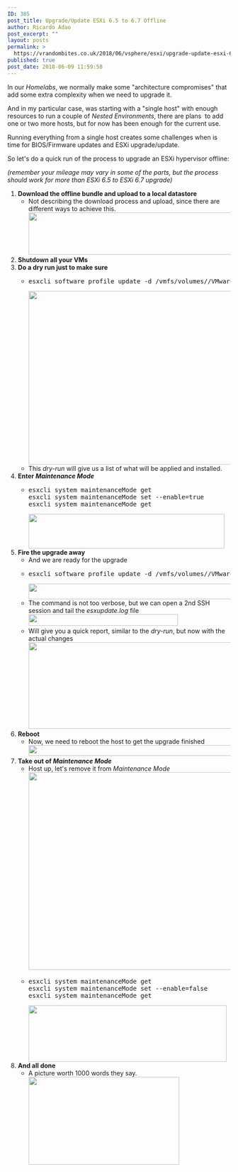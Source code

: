 ```yaml
---
ID: 385
post_title: Upgrade/Update ESXi 6.5 to 6.7 Offline
author: Ricardo Adao
post_excerpt: ""
layout: posts
permalink: >
  https://vrandombites.co.uk/2018/06/vsphere/esxi/upgrade-update-esxi-6-5-to-6-7-offline/
published: true
post_date: 2018-06-09 11:59:58
---
```

In our <em>Homelabs</em>, we normally make some "architecture compromises" that add some extra complexity when we need to upgrade it.

And in my particular case, was starting with a "single host" with enough resources to run a couple of <em>Nested Environments</em>, there are plans  to add one or two more hosts, but for now has been enough for the current use.

Running everything from a single host creates some challenges when is time for BIOS/Firmware updates and ESXi upgrade/update.

So let's do a quick run of the process to upgrade an ESXi hypervisor offline:

<em>(remember your mileage may vary in some of the parts, but the process should work for more than ESXi 6.5 to ESXi 6.7 upgrade)</em>
<ol>
 	<li><strong>Download the offline bundle and upload to a local datastore</strong>
<ul>
 	<li>Not describing the download process and upload, since there are different ways to achieve this.
<a href="https://vrandombites.co.uk/wp-content/uploads/2018/06/esxi-upgrade-offlinePatch.png"><img class="alignnone size-full wp-image-388" src="https://vrandombites.co.uk/wp-content/uploads/2018/06/esxi-upgrade-offlinePatch.png" alt="" width="744" height="95" /></a></li>
</ul>
</li>
 	<li><strong>Shutdown all your VMs</strong></li>
 	<li><strong>Do a dry run just to make sure</strong>
<ul>
 	<li>
<pre lang="bash">esxcli software profile update -d /vmfs/volumes//VMware-ESXi-6.7.0-8169922-depot.zip -p ESXi-6.7.0-8169922-standard --dry-run</pre>
<a href="https://vrandombites.co.uk/wp-content/uploads/2018/06/esxi-upgrade-dryrun.png"><img class="alignnone size-full wp-image-389" src="https://vrandombites.co.uk/wp-content/uploads/2018/06/esxi-upgrade-dryrun.png" alt="" width="1247" height="391" /></a></li>
 	<li>This <em>dry-run</em> will give us a list of what will be applied and installed.</li>
</ul>
</li>
 	<li><strong>Enter <em>Maintenance Mode</em></strong>
<ul>
 	<li>
<pre lang="bash">esxcli system maintenanceMode get
esxcli system maintenanceMode set --enable=true
esxcli system maintenanceMode get</pre>
<a href="https://vrandombites.co.uk/wp-content/uploads/2018/06/esxi-upgrade-enterMaintenanceMode.png"><img class="alignnone size-full wp-image-391" src="https://vrandombites.co.uk/wp-content/uploads/2018/06/esxi-upgrade-enterMaintenanceMode.png" alt="" width="442" height="78" /></a></li>
</ul>
</li>
 	<li><strong>Fire the upgrade away</strong>
<ul>
 	<li>And we are ready for the upgrade</li>
 	<li>
<pre lang="bash">esxcli software profile update -d /vmfs/volumes//VMware-ESXi-6.7.0-8169922-depot.zip -p ESXi-6.7.0-8169922-standard --dry-run</pre>
<a href="https://vrandombites.co.uk/wp-content/uploads/2018/06/esxi-upgrade-start.png"><img class="alignnone size-full wp-image-392" src="https://vrandombites.co.uk/wp-content/uploads/2018/06/esxi-upgrade-start.png" alt="" width="1247" height="35" /></a></li>
 	<li>The command is not too verbose, but we can open a 2nd SSH session and tail the <em>esxupdate.log</em> file
<a href="https://vrandombites.co.uk/wp-content/uploads/2018/06/esxi-upgrade-tail-esxupdate.png"><img class="alignnone size-full wp-image-394" src="https://vrandombites.co.uk/wp-content/uploads/2018/06/esxi-upgrade-tail-esxupdate.png" alt="" width="337" height="26" /></a></li>
 	<li>Will give you a quick report, similar to the <em>dry-run</em>, but now with the actual changes
<a href="https://vrandombites.co.uk/wp-content/uploads/2018/06/esxi-upgrade-finished.png"><img class="alignnone size-full wp-image-395" src="https://vrandombites.co.uk/wp-content/uploads/2018/06/esxi-upgrade-finished.png" alt="" width="1251" height="195" /></a></li>
</ul>
</li>
 	<li><strong>Reboot</strong>
<ul>
 	<li>Now, we need to reboot the host to get the upgrade finished
<a href="https://vrandombites.co.uk/wp-content/uploads/2018/06/esxi-upgrade-reboot.png"><img class="alignnone size-full wp-image-396" src="https://vrandombites.co.uk/wp-content/uploads/2018/06/esxi-upgrade-reboot.png" alt="" width="591" height="24" /></a></li>
</ul>
</li>
 	<li><strong>Take out of <em>Maintenance Mode</em></strong>
<ul>
 	<li>Host up, let's remove it from <em>Maintenance Mode</em>
<a href="https://vrandombites.co.uk/wp-content/uploads/2018/06/esxi-upgrade-firstBoot.png"><img class="alignnone size-full wp-image-399" src="https://vrandombites.co.uk/wp-content/uploads/2018/06/esxi-upgrade-firstBoot.png" alt="" width="468" height="445" /></a></li>
 	<li>
<pre lang="bash">esxcli system maintenanceMode get
esxcli system maintenanceMode set --enable=false
esxcli system maintenanceMode get</pre>
<a href="https://vrandombites.co.uk/wp-content/uploads/2018/06/esxi-upgrade-exitMaintenanceMode.png"><img class="alignnone size-full wp-image-400" src="https://vrandombites.co.uk/wp-content/uploads/2018/06/esxi-upgrade-exitMaintenanceMode.png" alt="" width="447" height="127" /></a></li>
</ul>
</li>
 	<li><strong>And all done</strong>
<ul>
 	<li>A picture worth 1000 words they say.
<a href="https://vrandombites.co.uk/wp-content/uploads/2018/06/esxi-upgrade-UpdatedESXi.png"><img class="alignnone size-full wp-image-403" src="https://vrandombites.co.uk/wp-content/uploads/2018/06/esxi-upgrade-UpdatedESXi.png" alt="" width="340" height="198" /></a></li>
</ul>
</li>
</ol>